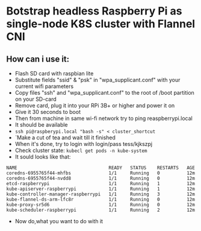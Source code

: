 # Botstrap headless Raspberry Pi as single-node K8S cluster with Flannel CNI

## How can i use it:
- Flash SD card with raspbian lite
- Substitute fields "ssid" & "psk" in "wpa_supplicant.conf" with your current wifi parameters
- Copy files "ssh" and "wpa_supplicant.conf" to the root of /boot partition on your SD-card
- Remove card, plug it into your RPi 3B+ or higher and power it on
- Give it 30 seconds to boot
- Then from machine in same wi-fi network try to ping reaspberrypi.local
- It should be available
- `ssh pi@raspberypi.local "bash -s" < cluster_shortcut`
- `Make a cut of tea and wait till it finished
- When it's done, try to login with login/pass tess/kjkszpj
- Check cluster state: `kubecl get pods -n kube-system`
- It sould looks like that:
```
NAME                                  READY   STATUS    RESTARTS   AGE
coredns-6955765f44-mhfbs              1/1     Running   0          12m
coredns-6955765f44-nvdd8              1/1     Running   0          12m
etcd-raspberrypi                      1/1     Running   1          12m
kube-apiserver-raspberrypi            1/1     Running   1          12m
kube-controller-manager-raspberrypi   1/1     Running   3          12m
kube-flannel-ds-arm-lfc8r             1/1     Running   0          12m
kube-proxy-sr5d6                      1/1     Running   0          12m
kube-scheduler-raspberrypi            1/1     Running   2          12m
```
- Now do,what you want to do with it
